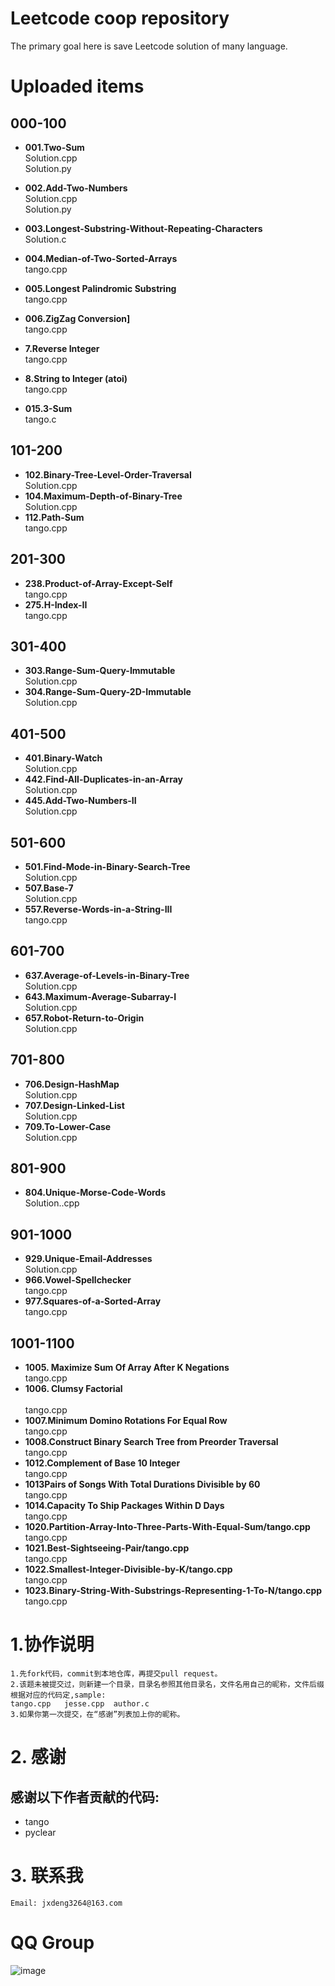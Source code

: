 # Leetcode coop repository
The primary goal here is save Leetcode solution of many language.

# Uploaded items

## 000-100
+ **001.Two-Sum**</br>
  Solution.cpp</br>
  Solution.py</br>

+ **002.Add-Two-Numbers**</br>
  Solution.cpp   
  Solution.py   

+ **003.Longest-Substring-Without-Repeating-Characters**</br>
  Solution.c  

+ **004.Median-of-Two-Sorted-Arrays**</br>
  tango.cpp  

+ **005.Longest Palindromic Substring**</br>
  tango.cpp  

+ **006.ZigZag Conversion]**</br>
  tango.cpp  

+ **7.Reverse Integer**</br>
  tango.cpp  
  
+ **8.String to Integer (atoi)**</br>
  tango.cpp  
  
+ **015.3-Sum**</br>
  tango.c  

## 101-200
+ **102.Binary-Tree-Level-Order-Traversal**</br>
	Solution.cpp   
+ **104.Maximum-Depth-of-Binary-Tree**</br>
	Solution.cpp 
+ **112.Path-Sum**</br>
	tango.cpp  

## 201-300
+  **238.Product-of-Array-Except-Self**</br>
	tango.cpp  
+  **275.H-Index-II**</br>
	tango.cpp  

## 301-400
+ **303.Range-Sum-Query-Immutable**</br>
	Solution.cpp
+ **304.Range-Sum-Query-2D-Immutable**</br>
	Solution.cpp  

## 401-500 
+ **401.Binary-Watch**</br>
	Solution.cpp
+ **442.Find-All-Duplicates-in-an-Array**</br>
	Solution.cpp  
+ **445.Add-Two-Numbers-II**</br>
	Solution.cpp  

## 501-600  
+  **501.Find-Mode-in-Binary-Search-Tree**</br>
	Solution.cpp   
+  **507.Base-7**</br>
	Solution.cpp  
+  **557.Reverse-Words-in-a-String-III**</br>
	tango.cpp  

## 601-700
+  **637.Average-of-Levels-in-Binary-Tree**</br>
	Solution.cpp  
+ **643.Maximum-Average-Subarray-I**</br>
	Solution.cpp  
+ **657.Robot-Return-to-Origin**</br>
	Solution.cpp  
## 701-800
+  **706.Design-HashMap**</br>
	Solution.cpp  
+  **707.Design-Linked-List**</br>
	Solution.cpp  
+  **709.To-Lower-Case**</br>
	Solution.cpp  

## 801-900
+  **804.Unique-Morse-Code-Words**</br>
	Solution..cpp  

## 901-1000
+  **929.Unique-Email-Addresses**</br>
	Solution.cpp  
+  **966.Vowel-Spellchecker**</br>
	tango.cpp  
+  **977.Squares-of-a-Sorted-Array**</br>
	tango.cpp  
## 1001-1100
+  **1005. Maximize Sum Of Array After K Negations**</br>
   tango.cpp  
+  **1006. Clumsy Factorial**</br>   
   tango.cpp  
+  **1007.Minimum Domino Rotations For Equal Row**</br>
   tango.cpp  
+  **1008.Construct Binary Search Tree from Preorder Traversal**</br>
   tango.cpp  
+  **1012.Complement of Base 10 Integer**</br>
   tango.cpp     		
+  **1013Pairs of Songs With Total Durations Divisible by 60**</br>
   tango.cpp  
+  **1014.Capacity To Ship Packages Within D Days**</br>
   tango.cpp  
+  **1020.Partition-Array-Into-Three-Parts-With-Equal-Sum/tango.cpp**</br>
   tango.cpp  
+  **1021.Best-Sightseeing-Pair/tango.cpp**</br>
   tango.cpp  
+  **1022.Smallest-Integer-Divisible-by-K/tango.cpp**</br>
   tango.cpp  
+  **1023.Binary-String-With-Substrings-Representing-1-To-N/tango.cpp**</br>
   tango.cpp  

# 1.协作说明  
	1.先fork代码，commit到本地仓库，再提交pull request。  
	2.该题未被提交过，则新建一个目录，目录名参照其他目录名，文件名用自己的昵称，文件后缀根据对应的代码定,sample:  
	tango.cpp   jesse.cpp  author.c   
	3.如果你第一次提交，在“感谢”列表加上你的昵称。


# 2. 感谢  
感谢以下作者贡献的代码:  
----
+ tango
+ pyclear

# 3. 联系我
	Email: jxdeng3264@163.com
	
# QQ Group
![image](https://github.com/jxdeng3264/resources/blob/master/images/qqleetcode.jpeg)
